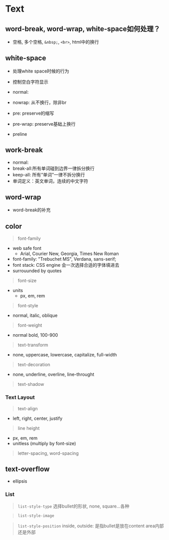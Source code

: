 # Text





## word-break, word-wrap, white-space如何处理？

- 空格, 多个空格,  `&nbsp;`, `<br>`, html中的换行



## white-space

- 处理white space时候的行为
- 控制空白字符显示



- normal: 
- nowrap: 从不换行，除非br
- pre: preserve的缩写
- pre-wrap: preserve基础上换行
- preline



## work-break

- normal: 
- break-all:所有单词碰到边界一律拆分换行
- keep-all: 所有“单词”一律不拆分换行
- 单词定义：英文单词，连续的中文字符



## word-wrap

- word-break的补充



## color



> font-family

- web safe font
    - Arial, Courier New, Georgia, Times New Roman
- font-family: "Trebuchet MS", Verdana, sans-serif;
- font stack: CSS engine 会一次选择合适的字体填进去
- surrouunded by quotes


> font-size

- units
    - px, em, rem


> font-style
- normal, italic, oblique


> font-weight
- normal bold, 100-900


> text-transform
- none, uppercase, lowercase, capitalize, full-width


> text-decoration
- none, underline, overline, line-throught


> text-shadow



### Text Layout

> text-align
- left, right, center, justify


> line height
- px, em, rem
- unitless (multiply by font-size)


> letter-spacing, word-spacing







## text-overflow

- ellipsis



### List

> `list-style-type`
选择bullet的形状, none, square...各种


> `list-style-image`


> `list-style-position`
inside, outside: 是指bullet是放在content area内部还是外部